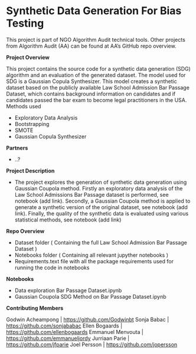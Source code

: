 # Synthetic Data Generation For Bias Testing

This project is part of NGO Algorithm Audit technical tools. Other projects from Algorithm Audit (AA) can be found at AA’s GitHub repo overview.

**Project Overview**

This project contains the source code for a synthetic data generation (SDG) algorithm and an evaluation of the generated dataset. The model used for SDG is a Gaussian Copula Synthesizer. This model creates a synthetic dataset based on the publicly available Law School Admission Bar Passage Dataset, which contains background information on candidates and if candidates passed the bar exam to become legal practitioners in the USA. 
Methods used
-	Exploratory Data Analysis
-	Bootstrapping
-	SMOTE
-	Gaussian Copula Synthesizer

**Partners**
-	..?

**Project Description**

-	The project explores the generation of synthetic data generation using Gaussian Coupola method. Firstly an exploratory data analysis of the Law School Admissions Bar Passage dataset is performed, see notebook (add link). Secondly, a Gaussian Coupola method is applied to generate a synthetic version of the original dataset, see notebook (add link). Finally, the quality of the synthetic data is evaluated using various statistical methods, see notebook (add link) 


**Repo Overview**
-	Dataset folder ( Containing the full Law School Admission Bar Passage Dataset )
-	Notebooks folder ( Containing all relevant jupyther notebooks )
-	Requirements.text file with all the package requirements used for running the code in notebooks

**Notebooks**
-	Data exploration Bar Passage Dataset.ipynb
-	Gaussian Coupola SDG Method on Bar Passage Dataset.ipynb

**Contributing Members**
  
  Godwin Acheampong | https://github.com/Godwinbt
  Sonja Babac | https://github.com/sonjababac
  Ellen Bogaards | https://github.com/ellenbogaards
  Emmanuel Menvouta | https://github.com/emmanueljordy
  Jurriaan Parie	| https://github.com/jfparie
  Joel Persson | https://github.com/jopersson
